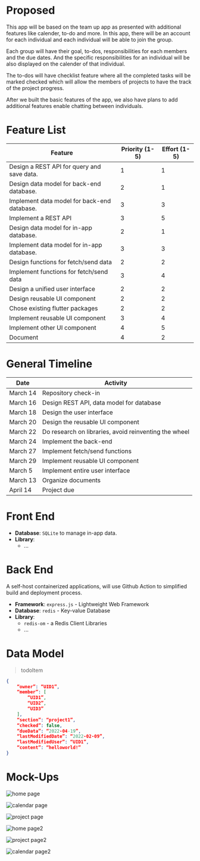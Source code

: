 # Proposed
This app will be based on the team up app as presented with additional features like calender, to-do and more. In this app, there will be an account for each individual and each individual will be able to join the group. 

Each group will have their goal, to-dos, responsibilities for each members and the due dates. And the specific responsibilities for an individual will be also displayed on the calender of that individual. 

The to-dos will have checklist feature where all the completed tasks will be marked checked which will allow the members of projects to have the track of the project progress. 

After we built the basic features of the app, we also have plans to add additional features enable chatting between individuals.

# Feature List
|Feature|Priority (1-5)|Effort (1-5)|
|-----|-----|----|
| Design a REST API for query and save data. | 1| 1|
| Design data model for back-end database. | 2| 1|
| Implement data model for back-end database. | 3| 3|
| Implement a REST API | 3| 5|
| Design data model for in-app database.| 2| 1|
| Implement data model for in-app database.| 3| 3|
| Design functions for fetch/send data| 2| 2| 
| Implement functions for fetch/send data| 3| 4| 
| Design a unified user interface| 2| 2|
| Design reusable UI component| 2| 2|
| Chose existing flutter packages| 2| 2|
| Implement reusable UI component| 3| 4|
| Implement other UI component| 4| 5|
| Document | 4| 2|

# General Timeline
|Date|Activity|
|----|--------|
|March 14| Repository check-in|
|March 16| Design REST API, data model for database|
|March 18| Design the user interface|
|March 20| Design the reusable UI component|
|March 22| Do research on libraries, avoid reinventing the wheel|
|March 24| Implement the back-end|
|March 27| Implement fetch/send functions|
|March 29| Implement reusable UI component|
|March 5| Implement entire user interface|
|March 13| Organize documents|
|April 14| Project due|

# Front End
- **Database**: ```SQLite``` to manage in-app data.
- **Library**: 
  - ...

# Back End

A self-host containerized applications, will use Github Action to simplified build and deployment process.

- **Framework**: ```express.js``` - Lightweight Web Framework
- **Database**: ```redis``` - Key-value Database
- **Library**: 
  - ```redis-om``` - a Redis Client Libraries
  - ...


# Data Model
> todoItem 
```json
{
	“owner”: “UID1”,
	“member”: [
		“UID1”,
		“UID2”,
		“UID3”
	],
	“section”: “project1”,
	“checked”: false,
	“dueData”: “2022-04-19”,
	“lastModifiedDate”: “2022-02-09”,
	“lastModifiedUser”: “UID1”,
	“content”: “helloworld!”
}
```

# Mock-Ups
![home page](/proposal/img/homePage.png)

![calendar page](img/calendarPage.png)

![project page](img/projectPage.png)

![home page2](/proposal/img/homePage2.png)

![project page2](/proposal/img/projectPage2.png)

![calendar page2](/proposal/img/calendarPage2.png)

